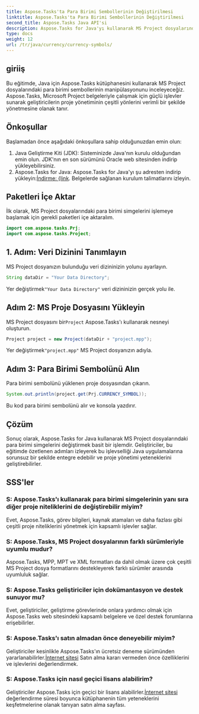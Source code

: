 ```yaml
---
title: Aspose.Tasks'ta Para Birimi Sembollerinin Değiştirilmesi
linktitle: Aspose.Tasks'ta Para Birimi Sembollerinin Değiştirilmesi
second_title: Aspose.Tasks Java API'si
description: Aspose.Tasks for Java'yı kullanarak MS Project dosyalarındaki para birimi simgelerini değiştirmeyi öğrenin. Etkin proje yönetimi için kolay adımlar.
type: docs
weight: 12
url: /tr/java/currency/currency-symbols/
---
```

## giriiş
Bu eğitimde, Java için Aspose.Tasks kütüphanesini kullanarak MS Project dosyalarındaki para birimi sembollerinin manipülasyonunu inceleyeceğiz. Aspose.Tasks, Microsoft Project belgeleriyle çalışmak için güçlü işlevler sunarak geliştiricilerin proje yönetiminin çeşitli yönlerini verimli bir şekilde yönetmesine olanak tanır.
## Önkoşullar
Başlamadan önce aşağıdaki önkoşullara sahip olduğunuzdan emin olun:
1. Java Geliştirme Kiti (JDK): Sisteminizde Java'nın kurulu olduğundan emin olun. JDK'nın en son sürümünü Oracle web sitesinden indirip yükleyebilirsiniz.
2.  Aspose.Tasks for Java: Aspose.Tasks for Java'yı şu adresten indirip yükleyin:[İndirme: {link](https://releases.aspose.com/tasks/java/). Belgelerde sağlanan kurulum talimatlarını izleyin.

## Paketleri İçe Aktar
İlk olarak, MS Project dosyalarındaki para birimi simgelerini işlemeye başlamak için gerekli paketleri içe aktaralım.
```java
import com.aspose.tasks.Prj;
import com.aspose.tasks.Project;
```

## 1. Adım: Veri Dizinini Tanımlayın
MS Project dosyanızın bulunduğu veri dizininizin yolunu ayarlayın.
```java
String dataDir = "Your Data Directory";
```
 Yer değiştirmek`"Your Data Directory"` veri dizininizin gerçek yolu ile.
## Adım 2: MS Proje Dosyasını Yükleyin
 MS Project dosyasını bir`Project` Aspose.Tasks'ı kullanarak nesneyi oluşturun.
```java
Project project = new Project(dataDir + "project.mpp");
```
 Yer değiştirmek`"project.mpp"` MS Project dosyanızın adıyla.
## Adım 3: Para Birimi Sembolünü Alın
Para birimi sembolünü yüklenen proje dosyasından çıkarın.
```java
System.out.println(project.get(Prj.CURRENCY_SYMBOL));
```
Bu kod para birimi sembolünü alır ve konsola yazdırır.

## Çözüm
Sonuç olarak, Aspose.Tasks for Java kullanarak MS Project dosyalarındaki para birimi simgelerini değiştirmek basit bir işlemdir. Geliştiriciler, bu eğitimde özetlenen adımları izleyerek bu işlevselliği Java uygulamalarına sorunsuz bir şekilde entegre edebilir ve proje yönetimi yeteneklerini geliştirebilirler.
## SSS'ler
### S: Aspose.Tasks'ı kullanarak para birimi simgelerinin yanı sıra diğer proje niteliklerini de değiştirebilir miyim?
Evet, Aspose.Tasks, görev bilgileri, kaynak atamaları ve daha fazlası gibi çeşitli proje niteliklerini yönetmek için kapsamlı işlevler sağlar.
### S: Aspose.Tasks, MS Project dosyalarının farklı sürümleriyle uyumlu mudur?
Aspose.Tasks, MPP, MPT ve XML formatları da dahil olmak üzere çok çeşitli MS Project dosya formatlarını destekleyerek farklı sürümler arasında uyumluluk sağlar.
### S: Aspose.Tasks geliştiriciler için dokümantasyon ve destek sunuyor mu?
Evet, geliştiriciler, geliştirme görevlerinde onlara yardımcı olmak için Aspose.Tasks web sitesindeki kapsamlı belgelere ve özel destek forumlarına erişebilirler.
### S: Aspose.Tasks'ı satın almadan önce deneyebilir miyim?
 Geliştiriciler kesinlikle Aspose.Tasks'ın ücretsiz deneme sürümünden yararlanabilirler.[İnternet sitesi](https://purchase.aspose.com/buy) Satın alma kararı vermeden önce özelliklerini ve işlevlerini değerlendirmek.
### S: Aspose.Tasks için nasıl geçici lisans alabilirim?
 Geliştiriciler Aspose.Tasks için geçici bir lisans alabilirler.[İnternet sitesi](https://purchase.aspose.com/temporary-license/) değerlendirme süresi boyunca kütüphanenin tüm yeteneklerini keşfetmelerine olanak tanıyan satın alma sayfası.